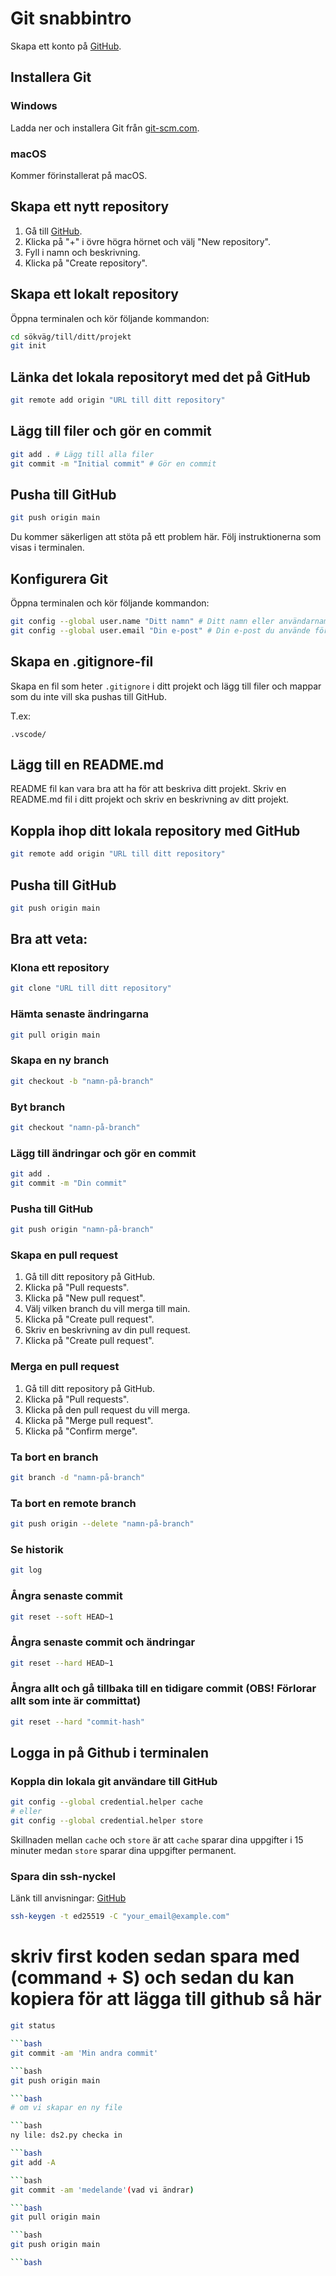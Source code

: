 # Git snabbintro

Skapa ett konto på [GitHub](https://github.com/).

## Installera Git

### Windows

Ladda ner och installera Git från [git-scm.com](https://git-scm.com/).

### macOS

Kommer förinstallerat på macOS.

## Skapa ett nytt repository

1. Gå till [GitHub](https://github.com/).
2. Klicka på "+" i övre högra hörnet och välj "New repository".
3. Fyll i namn och beskrivning.
4. Klicka på "Create repository".

## Skapa ett lokalt repository

Öppna terminalen och kör följande kommandon:

```bash
cd sökväg/till/ditt/projekt
git init
```

## Länka det lokala repositoryt med det på GitHub

```bash
git remote add origin "URL till ditt repository"
```

## Lägg till filer och gör en commit

```bash
git add . # Lägg till alla filer
git commit -m "Initial commit" # Gör en commit
```

## Pusha till GitHub

```bash
git push origin main
```

Du kommer säkerligen att stöta på ett problem här. Följ instruktionerna som visas i terminalen.

## Konfigurera Git

Öppna terminalen och kör följande kommandon:

```bash
git config --global user.name "Ditt namn" # Ditt namn eller användarnamn, spelar ingen roll
git config --global user.email "Din e-post" # Din e-post du använde för att skapa ditt GitHub-konto
```

## Skapa en .gitignore-fil

Skapa en fil som heter `.gitignore` i ditt projekt och lägg till filer och mappar som du inte vill ska pushas till GitHub.

T.ex:
```
.vscode/
```

## Lägg till en README.md

README fil kan vara bra att ha för att beskriva ditt projekt. Skriv en README.md fil i ditt projekt och skriv en beskrivning av ditt projekt.

## Koppla ihop ditt lokala repository med GitHub

```bash
git remote add origin "URL till ditt repository"
```

## Pusha till GitHub

```bash
git push origin main
```

## Bra att veta:


### Klona ett repository

```bash
git clone "URL till ditt repository"
```

### Hämta senaste ändringarna

```bash
git pull origin main
```

### Skapa en ny branch

```bash
git checkout -b "namn-på-branch"
```

### Byt branch

```bash
git checkout "namn-på-branch"
```

### Lägg till ändringar och gör en commit

```bash
git add .
git commit -m "Din commit"
```


### Pusha till GitHub

```bash
git push origin "namn-på-branch"
```

### Skapa en pull request

1. Gå till ditt repository på GitHub.
2. Klicka på "Pull requests".
3. Klicka på "New pull request".
4. Välj vilken branch du vill merga till main.
5. Klicka på "Create pull request".
6. Skriv en beskrivning av din pull request.
7. Klicka på "Create pull request".

### Merga en pull request

1. Gå till ditt repository på GitHub.
2. Klicka på "Pull requests".
3. Klicka på den pull request du vill merga.
4. Klicka på "Merge pull request".
5. Klicka på "Confirm merge".

### Ta bort en branch

```bash
git branch -d "namn-på-branch"
```

### Ta bort en remote branch

```bash
git push origin --delete "namn-på-branch"
```

### Se historik

```bash
git log
```

### Ångra senaste commit

```bash
git reset --soft HEAD~1
```

### Ångra senaste commit och ändringar

```bash
git reset --hard HEAD~1
```

### Ångra allt och gå tillbaka till en tidigare commit (OBS! Förlorar allt som inte är committat)
```bash
git reset --hard "commit-hash"
```

## Logga in på Github i terminalen
### Koppla din lokala git användare till GitHub

```bash
git config --global credential.helper cache
# eller
git config --global credential.helper store
```

Skillnaden mellan `cache` och `store` är att `cache` sparar dina uppgifter i 15 minuter medan `store` sparar dina uppgifter permanent.

### Spara din ssh-nyckel

Länk till anvisningar: [GitHub](https://docs.github.com/en/authentication/connecting-to-github-with-ssh/generating-a-new-ssh-key-and-adding-it-to-the-ssh-agent#generating-a-new-ssh-key)

```bash
ssh-keygen -t ed25519 -C "your_email@example.com"
```



# skriv first koden sedan spara med (command + S) och sedan du kan kopiera för att lägga till github så här

```bash
git status

```bash
git commit -am 'Min andra commit'

```bash
git push origin main

```bash
# om vi skapar en ny file 

```bash
ny lile: ds2.py checka in

```bash
git add -A

```bash
git commit -am 'medelande'(vad vi ändrar)

```bash
git pull origin main

```bash
git push origin main

```bash
